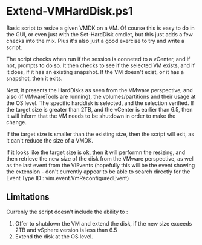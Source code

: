 # Extend-VMHardDisk.ps1

Basic script to resize a given VMDK on a VM. Of course this is easy to do in the GUI, or even just with the Set-HardDisk cmdlet, but this just adds a few checks into the mix. Plus it's also just a good exercise to try and write a script.

The script checks when run if the session is conneted to a vCenter, and if not, prompts to do so.
It then checks to see if the selected VM exists, and if it does, if it has an existing snapshot. If the VM doesn't exist, or it has a snapshot, then it exits.

Next, it presents the HardDisks as seen from the VMware perspective, and also (if VMwareTools are running), the volumes/partitions and their usage at the OS level.
The specific harddisk is selected, and the selection verified. If the target size is greater than 2TB, and the vCenter is earlier than 6.5, then it will inform that the VM needs to be shutdown in order to make the change.

If the target size is smaller than the existing size, then the script will exit, as it can't reduce the size of a VMDK.

If it looks like the target size is ok, then it will performn the resizing, and then retrieve the new size of the disk from the VMware perspective, as well as the last event from the VIEvents (hopefully this will be the event showing the extension - don't currently appear to be able to search directly for the Event Type ID : vim.event.VmReconfiguredEvent)

## Limitations
Currenly the script doesn't include the ability to :
1) Offer to shutdown the VM and extend the disk, if the new size exceeds 2TB and vSphere version is less than 6.5
2) Extend the disk at the OS level.
